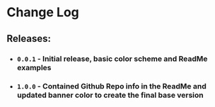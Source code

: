 # Change Log

## Releases:
- ### `0.0.1` - Initial release, basic color scheme and ReadMe examples
- ### `1.0.0` - Contained Github Repo info in the ReadMe and updated banner color to create the final base version
